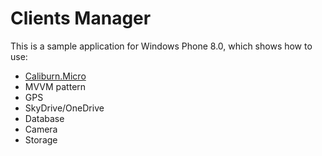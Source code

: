 # Clients Manager
This is a sample application for Windows Phone 8.0, which shows how to use:
* [Caliburn.Micro](https://github.com/Caliburn-Micro/Caliburn.Micro)
* MVVM pattern
* GPS
* SkyDrive/OneDrive
* Database
* Camera
* Storage